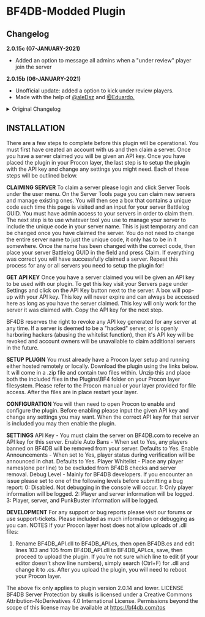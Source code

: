 # BF4DB-Modded Plugin

## Changelog

**2.0.15c (07-JANUARY-2021)**
  - Added an option to message all admins when a "under review" player join the server

**2.0.15b (06-JANUARY-2021)**
  - Unofficial update: added a option to kick under review players.
  - Made with the help of [@aleDsz](https://github.com/aleDsz) and [@Eduardo.](https://github.com/the-eduardo)
        
        
<details><summary> Original Changelog </summary>
<p>

	2.0.15 (19-JULY-2020)
	- Update to kick method.
	
	
	2.0.14 (13-JUNE-2020)
	- Added VPN checking, credits to Russao.
	

	2.0.13 (27-DECEMBER-2019)
	- Fixed issue with running on ProCon version 1.5.3.1.
	

	2.0.12 (02-OCTOBER-2018)
	- Threading rewrite
	

	2.0.11 (17-SEPTEMBER-2018)
	- Small performance fix
	

	2.0.9 (18-OCTOBER-2017)
	- Changed wording
	

	2.0.8 (22-AUGUST-2017)
	- Fix for !check command
	

	2.0.7 (20-AUGUST-2017)
	- Fixed an issue with weapon reporting
	

	2.0.5 (19-AUGUST-2017)
	- Added options to enable clean and whitelisted player announcements
	

	2.0.4 (15-AUGUST-2017)
	- Added plugin versioning and improved load times around the board
	

	2.0.3 (27-JULY-2017)
	- ReMoVeD kIcKs On OfFiCiAl SeRvErS bEcAuSe DiCe/Ea
	

	2.0.2 (21-JULY-2017)
	- Fixed player kicks on official servers
	- Bug fixes
	

	2.0.1 (17-JULY-2017)
	- Optimized plugin performance
	- Added proper AdKats support
	- Reduced debug spam
	
	

	1.0.0 (25-MAY-2017)
	- initial version
</p>
</details>




## INSTALLATION 

There are a few steps to complete before this plugin will be operational. You must first have created an account with us and then claim a server. Once you have a server claimed you will be given an API key. Once you have placed the plugin in your Procon layer, the last step is to setup the plugin with the API key and change any settings you might need. Each of these steps will be outlined below.

**CLAIMING SERVER**
To claim a server please login and click Server Tools under the user menu. On the Server Tools page you can claim new servers and manage existing ones. You will then see a box that contains a unique code each time this page is visited and an input for your server Battlelog GUID. You must have admin access to your servers in order to claim them. The next step is to use whatever tool you use to manage your server to include the unique code in your server name. This is just temporary and can be changed once you have claimed the server. You do not need to change the entire server name to just the unique code, it only has to be in it somewhere. Once the name has been changed with the correct code, then place your server Battlelog GUID in the field and press Claim. If everything was correct you will have successfully claimed a server. Repeat this process for any or all servers you need to setup the plugin for! 

**GET API KEY**
Once you have a server claimed you will be given an API key to be used with our plugin. To get this key visit your Servers page under Settings and click on the API Key button next to the server. A box will pop-up with your API key. This key will never expire and can always be accessed here as long as you have the server claimed. This key will only work for the server it was claimed with. Copy the API key for the next step.

BF4DB reserves the right to revoke any API key generated for any server at any time. If a server is deemed to be a "hacked" server, or is openly harboring hackers (abusing the whitelist function), then it's API key will be revoked and account owners will be unavailable to claim additional servers in the future. 

**SETUP PLUGIN**
You must already have a Procon layer setup and running either hosted remotely or locally. Download the plugin using the links below. It will come in a .zip file and contain two files within. Unzip this and place both the included files in the Plugins\BF4 folder on your Procon layer filesystem. Please refer to the Procon manual or your layer provided for file access. After the files are in place restart your layer. 

**CONFIGURATION**
You will then need to open Procon to enable and configure the plugin. Before enabling please input the given API key and change any settings you may want. When the correct API key for that server is included you may then enable the plugin.

**SETTINGS**
API Key -
You must claim the server on BF4DB.com to receive an API key for this server.
Enable Auto Bans -
When set to Yes, any players banned on BF4DB will be removed from your server. Defaults to Yes.
Enable Announcements -
When set to Yes, player status during verification will be announced in chat. Defaults to Yes.
Player Whitelist -
Place any player names(one per line) to be excluded from BF4DB checks and server removal.
Debug Level -
Mainly for BF4DB developers. If you encounter an issue please set to one of the following levels before submitting a bug report:
0: Disabled. Not debugging in the console will occur.
1: Only player information will be logged.
2: Player and server information will be logged.
3: Player, server, and PunkBuster information will be logged. 

**DEVELOPMENT**
For any support or bug reports please visit our forums or use  support-tickets. Please included as much information or debugging as you can. 
NOTES
If your Procon layer host does not allow uploads of .dll files:

1) Rename BF4DB_API.dll to BF4DB_API.cs, then open BF4DB.cs and edit lines 103 and 105 from BF4DB_API.dll to BF4DB_API.cs, save, then proceed to upload the plugin. If you're not sure which line to edit (if your editor doesn't show line numbers), simply search (Ctrl+F) for .dll and change it to .cs. After you upload the plugin, you will need to reboot your Procon layer.

The above fix only applies to plugin version 2.0.14 and lower. 
LICENSE
BF4DB Server Protection by skuIIs is licensed under a Creative Commons Attribution-NoDerivatives 4.0 International License.
Permissions beyond the scope of this license may be available at https://bf4db.com/tos
